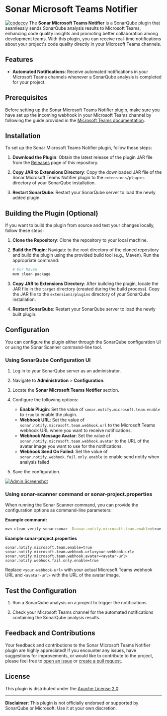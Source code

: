 # Sonar Microsoft Teams Notifier
[![codecov](https://codecov.io/gh/toilatester/sonar-microsoft-teams-notifier/graph/badge.svg?token=NRGDQBMAGX)](https://codecov.io/gh/toilatester/sonar-microsoft-teams-notifier)
The **Sonar Microsoft Teams Notifier** is a SonarQube plugin that seamlessly sends SonarQube analysis results to Microsoft Teams, enhancing code quality insights and promoting better collaboration among development teams. With this plugin, you can receive real-time notifications about your project's code quality directly in your Microsoft Teams channels.

## Features

- **Automated Notifications**: Receive automated notifications in your Microsoft Teams channels whenever a SonarQube analysis is completed for your project.

## Prerequisites

Before setting up the Sonar Microsoft Teams Notifier plugin, make sure you have set up the incoming webhook in your Microsoft Teams channel by following the guide provided in the [Microsoft Teams documentation](https://learn.microsoft.com/en-us/microsoftteams/platform/webhooks-and-connectors/how-to/add-incoming-webhook?tabs=dotnet).

## Installation

To set up the Sonar Microsoft Teams Notifier plugin, follow these steps:

1. **Download the Plugin**: Obtain the latest release of the plugin JAR file from the [Releases](https://github.com/toilatester/sonar-microsoft-teams-notifier/releases) page of this repository.

2. **Copy JAR to Extensions Directory**: Copy the downloaded JAR file of the Sonar Microsoft Teams Notifier plugin to the `extensions/plugins` directory of your SonarQube installation.

3. **Restart SonarQube**: Restart your SonarQube server to load the newly added plugin.

## Building the Plugin (Optional)

If you want to build the plugin from source and test your changes locally, follow these steps:

1. **Clone the Repository**: Clone the repository to your local machine.

2. **Build the Plugin**: Navigate to the root directory of the cloned repository and build the plugin using the provided build tool (e.g., Maven). Run the appropriate command:

   ```sh
   # For Maven
   mvn clean package
   ```

3. **Copy JAR to Extensions Directory**: After building the plugin, locate the JAR file in the `target` directory (created during the build process). Copy the JAR file to the `extensions/plugins` directory of your SonarQube installation.

4. **Restart SonarQube**: Restart your SonarQube server to load the newly built plugin.

## Configuration

You can configure the plugin either through the SonarQube configuration UI or using the Sonar Scanner command-line tool.

### Using SonarQube Configuration UI

1. Log in to your SonarQube server as an administrator.

2. Navigate to **Administration** > **Configuration**.

3. Locate the **Sonar Microsoft Teams Notifier** section.

4. Configure the following options:

   - **Enable Plugin**: Set the value of `sonar.notify.microsoft.team.enable` to `true` to enable the plugin.
   - **Webhook URL**: Set the value of `sonar.notify.microsoft.team.webhook.url` to the Microsoft Teams webhook URL where you want to receive notifications.
   - **Webhook Message Avatar**: Set the value of `sonar.notify.microsoft.team.webhook.avatar` to the URL of the avatar image you want to use for the notifications.
   - **Webhook Send On Failed**: Set the value of `sonar.notify.webhook.fail.only.enable` to enable send notify when analysis failed
5. Save the configuration.

[![Admin Screenshot](docs/sonar-microsoft-teams-notifier.png)](docs/sonar-microsoft-teams-notifier.png)

### Using sonar-scanner command or sonar-project.properties

When running the Sonar Scanner command, you can provide the configuration options as command-line parameters:

**Example command:**
```sh
mvn clean verify sonar:sonar -Dsonar.notify.microsoft.team.enable=true -Dsonar.notify.webhook.fail.only.enable=true -Dsonar.notify.microsoft.team.webhook.url=<your-webhook-url> -Dsonar.notify.microsoft.team.webhook.avatar=<avatar-url>
```

**Example sonar-project.properties**
```properties
sonar.notify.microsoft.team.enable=true
sonar.notify.microsoft.team.webhook.url=<your-webhook-url>
sonar.notify.microsoft.team.webhook.avatar=<avatar-url>
sonar.notify.webhook.fail.only.enable=true
```
Replace `<your-webhook-url>` with your actual Microsoft Teams webhook URL and `<avatar-url>` with the URL of the avatar image.

## Test the Configuration

1. Run a SonarQube analysis on a project to trigger the notifications.

2. Check your Microsoft Teams channel for the automated notifications containing the SonarQube analysis results.

## Feedback and Contributions

Your feedback and contributions to the Sonar Microsoft Teams Notifier plugin are highly appreciated! If you encounter any issues, have suggestions for improvements, or would like to contribute to the project, please feel free to [open an issue](https://github.com/your-username/sonar-microsoft-teams-notifier/issues) or [create a pull request](https://github.com/your-username/sonar-microsoft-teams-notifier/pulls).

## License

This plugin is distributed under the [Apache License 2.0](LICENSE).

---

**Disclaimer**: This plugin is not officially endorsed or supported by SonarQube or Microsoft. Use it at your own discretion.


